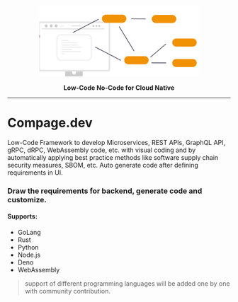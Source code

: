 <p align="center"><img src="compage-2.png" width="360"></p>
<p align="center"><b>Low-Code No-Code for Cloud Native</b></p>

<hr>

# Compage.dev
Low-Code Framework to develop Microservices, REST APIs, GraphQL API, gRPC, dRPC, WebAssembly code, etc. with visual coding and by automatically applying best practice methods like software supply chain security measures, SBOM, etc. Auto generate code after defining requirements in UI. 

### Draw the requirements for backend, generate code and customize. 

#### Supports:
- GoLang
- Rust
- Python
- Node.js
- Deno
- WebAssembly
> support of different programming languages will be added one by one with community contribution.
